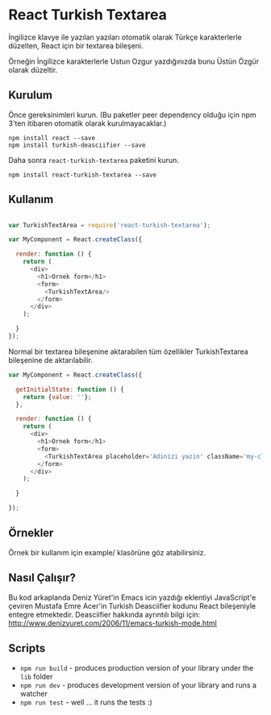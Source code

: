 # React Turkish Textarea

İngilizce klavye ile yazılan yazıları otomatik olarak Türkçe karakterlerle düzelten, React için bir textarea bileşeni.

Örneğin İngilizce karakterlerle Ustun Ozgur yazdığınızda bunu Üstün Özgür olarak düzeltir.

## Kurulum

Önce gereksinimleri kurun. (Bu paketler peer dependency olduğu için npm 3'ten itibaren otomatik olarak kurulmayacaklar.)

```shell
npm install react --save
npm install turkish-deasciifier --save
```
Daha sonra `react-turkish-textarea` paketini kurun.

```shell
npm install react-turkish-textarea --save
```


## Kullanım


```js

var TurkishTextArea = require('react-turkish-textarea');

var MyComponent = React.createClass({

  render: function () {
    return (
      <div>
        <h1>Ornek form</h1>
        <form>
          <TurkishTextArea/>
        </form>
      </div>
    );

  }
});
```

Normal bir textarea bileşenine aktarabilen tüm özellikler TurkishTextarea bileşenine de aktarılabilir.

```js
var MyComponent = React.createClass({

  getInitialState: function () {
    return {value: ''};
  },

  render: function () {
    return (
      <div>
        <h1>Ornek form</h1>
        <form>
          <TurkishTextArea placeholder='Adinizi yazin' className='my-class' style={{fontSize: 16, color: 'red'}} onChange={this.setValue} value={this.state.value}/>
        </form>
      </div>
    );

  }

});

```

## Örnekler

Örnek bir kullanım için example/ klasörüne göz atabilirsiniz.

## Nasıl Çalışır?

Bu kod arkaplanda Deniz Yüret'in Emacs icin yazdığı eklentiyi JavaScript'e
çeviren Mustafa Emre Acer'in Turkish Deasciifier kodunu React bileşeniyle
entegre etmektedir. Deasciifier hakkında ayrıntılı bilgi için:
http://www.denizyuret.com/2006/11/emacs-turkish-mode.html

## Scripts

* `npm run build` - produces production version of your library under the `lib` folder
* `npm run dev` - produces development version of your library and runs a watcher
* `npm run test` - well ... it runs the tests :)
